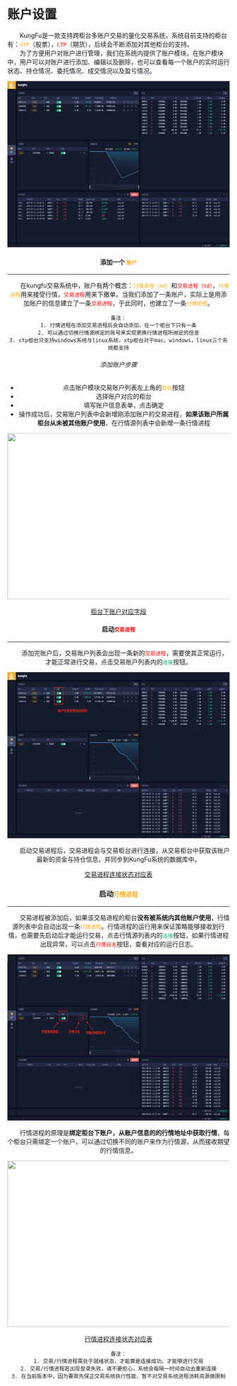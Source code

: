 # 账户设置

&emsp;&emsp;KungFu是一款支持跨柜台多账户交易的量化交易系统，系统目前支持的柜台有：<font color="#FAAD14">```XTP```</font>（股票），<font color="red">```CTP```</font>（期货），后续会不断添加对其他柜台的支持。<br/>
&emsp;&emsp;为了方便用户对账户进行管理，我们在系统内提供了账户模块，在账户模块中，用户可以对账户进行添加、编辑以及删除，也可以查看每一个账户的实时运行状态、持仓情况、委托情况、成交情况以及盈亏情况。

<div align=center><img src="/images/acc_setting.png" width="640" height="376">

#### 添加一个 <font color="#FAAD14">```账户```</font> 
---

&emsp;&emsp;在kungfu交易系统中，账户有两个概念：<font color="#FAAD14">```行情进程（md）```</font>和<font color="red">```交易进程（td）```</font>，<font color="#FAAD14">```行情进程```</font>用来接受行情，<font color="red">```交易进程```</font>用来下撤单。当我们添加了一条账户，实际上是用添加账户的信息建立了一条<font color="red">```交易进程```</font>，于此同时，也建立了一条<font color="#FAAD14">```行情进程```</font>。

    备注：
    1. 行情进程在添加交易进程后会自动添加，在一个柜台下只有一条
    2. 可以通过切换行情源绑定的账号来实现更换行情进程所绑定的信息
    3. ctp柜台只支持windows系统与linux系统，xtp柜台对于mac，windows，linux三个系统都支持

###### 添加账户步骤

- 点击账户模块交易账户列表左上角的<font color=#FAAD14>```添加```</font>按钮
- 选择账户对应的柜台
- 填写账户信息表单，点击确定
- 操作成功后，交易账户列表中会新增刚添加账户的交易进程，**如果该账户所属柜台从未被其他账户使用**，在行情源列表中会新增一条行情进程

<div align=center><img src="/images/add_acc.gif" width="640" height="376">

[柜台下账户对应字段](/account/acc_setting_key.md/#柜台下账户对应字段)

#### 启动<font color="red">```交易进程```</font>
---

&emsp;&emsp;添加完账户后，交易账户列表会出现一条新的<font color="red">```交易进程```</font>，需要使其正常运行，才能正常进行交易，点击交易账户列表内的<font color="#17b07f">```连接```</font>按钮。

<div align=center><img src="/images/TD_start.png"  width="640" height="376">

&emsp;&emsp;启动交易进程后，交易进程会与交易柜台进行连接，从交易柜台中获取该账户最新的资金与持仓信息，并同步到KungFu系统的数据库中。

[交易进程连接状态对应表](/account/acc_setting_key.md/#交易进程连接状态对应表)

### 启动<font color="#FAAD14">```行情进程```</font>
---

&emsp;&emsp;交易进程被添加后，如果该交易进程的柜台**没有被系统内其他账户使用**，行情源列表中会自动出现一条<font color="#FAAD14">```行情进程```</font>。行情进程的运行用来保证策略能够接收到行情，也需要先启动后才能运行交易，点击行情源列表内的<font color="#17b07f">```连接```</font>按钮，如果行情进程出现异常，可以点击<font color = "red">```行情日志```</font>按钮，查看对应的运行日志。

<div align=center><img src="/images/MD_start.png" width="640" height="376">

&emsp;&emsp;行情进程的原理是**绑定柜台下账户，从账户信息的的行情地址中获取行情**，每个柜台只需绑定一个账户，可以通过切换不同的账户来作为行情源，从而接收期望的行情信息。

<div align=center><img src="/images/md_change.gif" width="640" height="376">

[行情进程连接状态对应表](/account/acc_setting_key.md/#行情进程连接状态对应表)


    备注：
    1. 交易/行情进程需处于就绪状态，才能算是连接成功，才能够进行交易
    2. 交易/行情进程若出现登录失败，请不要担心，系统会每隔一时间自动去重新连接
    3. 在当前版本中，因为要首先保正交易系统执行性能，暂不对交易系统进程消耗资源做限制



​	